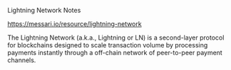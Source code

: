 Lightning Network Notes

https://messari.io/resource/lightning-network

The Lightning Network (a.k.a., Lightning or LN) is a second-layer protocol for blockchains designed to scale transaction volume by processing payments instantly through a off-chain network of peer-to-peer payment channels. 
